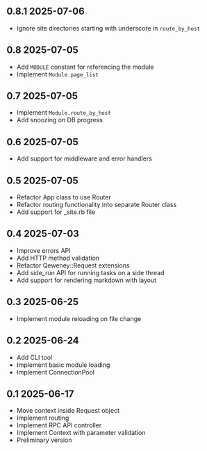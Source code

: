 ## 0.8.1 2025-07-06

- Ignore site directories starting with underscore in `route_by_host`

## 0.8 2025-07-05

- Add `MODULE` constant for referencing the module
- Implement `Module.page_list`

## 0.7 2025-07-05

- Implement `Module.route_by_host`
- Add snoozing on DB progress

## 0.6 2025-07-05

- Add support for middleware and error handlers

## 0.5 2025-07-05

- Refactor App class to use Router
- Refactor routing functionality into separate Router class
- Add support for _site.rb file

## 0.4 2025-07-03

- Improve errors API
- Add HTTP method validation
- Refactor Qeweney::Request extensions
- Add side_run API for running tasks on a side thread
- Add support for rendering markdown with layout

## 0.3 2025-06-25

- Implement module reloading on file change

## 0.2 2025-06-24

- Add CLI tool
- Implement basic module loading
- Implement ConnectionPool

## 0.1 2025-06-17

- Move context inside Request object
- Implement routing
- Implement RPC API controller
- Implement Context with parameter validation
- Preliminary version

